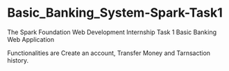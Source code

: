 # Basic_Banking_System-Spark-Task1

The Spark Foundation Web Development Internship Task 1
Basic Banking Web Application 

Functionalities are Create an account, Transfer Money and Tarnsaction history.

